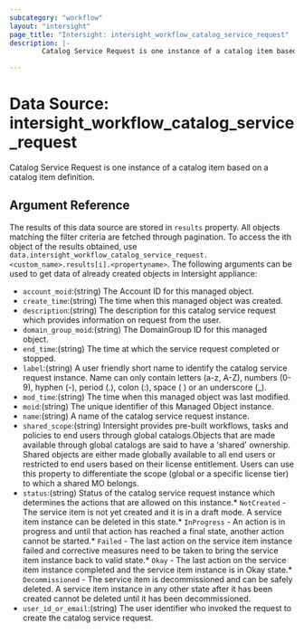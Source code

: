 ```yaml
---
subcategory: "workflow"
layout: "intersight"
page_title: "Intersight: intersight_workflow_catalog_service_request"
description: |-
        Catalog Service Request is one instance of a catalog item based on a catalog item definition.

---
```


# Data Source: intersight_workflow_catalog_service_request
Catalog Service Request is one instance of a catalog item based on a catalog item definition.
## Argument Reference
The results of this data source are stored in `results` property.
All objects matching the filter criteria are fetched through pagination.
To access the ith object of the results obtained, use `data.intersight_workflow_catalog_service_request.<custom_name>.results[i].<propertyname>`.
The following arguments can be used to get data of already created objects in Intersight appliance:
* `account_moid`:(string) The Account ID for this managed object. 
* `create_time`:(string) The time when this managed object was created. 
* `description`:(string) The description for this catalog service request which provides information on request from the user. 
* `domain_group_moid`:(string) The DomainGroup ID for this managed object. 
* `end_time`:(string) The time at which the service request completed or stopped. 
* `label`:(string) A user friendly short name to identify the catalog service request instance. Name can only contain letters (a-z, A-Z), numbers (0-9), hyphen (-), period (.), colon (:), space ( ) or an underscore (_). 
* `mod_time`:(string) The time when this managed object was last modified. 
* `moid`:(string) The unique identifier of this Managed Object instance. 
* `name`:(string) A name of the catalog service request instance. 
* `shared_scope`:(string) Intersight provides pre-built workflows, tasks and policies to end users through global catalogs.Objects that are made available through global catalogs are said to have a 'shared' ownership. Shared objects are either made globally available to all end users or restricted to end users based on their license entitlement. Users can use this property to differentiate the scope (global or a specific license tier) to which a shared MO belongs. 
* `status`:(string) Status of the catalog service request instance which determines the actions that are allowed on this instance.* `NotCreated` - The service item is not yet created and it is in a draft mode. A service item instance can be deleted in this state.* `InProgress` - An action is in progress and until that action has reached a final state, another action cannot be started.* `Failed` - The last action on the service item instance failed and corrective measures need to be taken to bring the service item instance back to valid state.* `Okay` - The last action on the service item instance completed and the service item instance is in Okay state.* `Decommissioned` - The service item is decommissioned and can be safely deleted. A service item instance in any other state after it has been created cannot be deleted until it has been decommissioned. 
* `user_id_or_email`:(string) The user identifier who invoked the request to create the catalog service request. 
 
